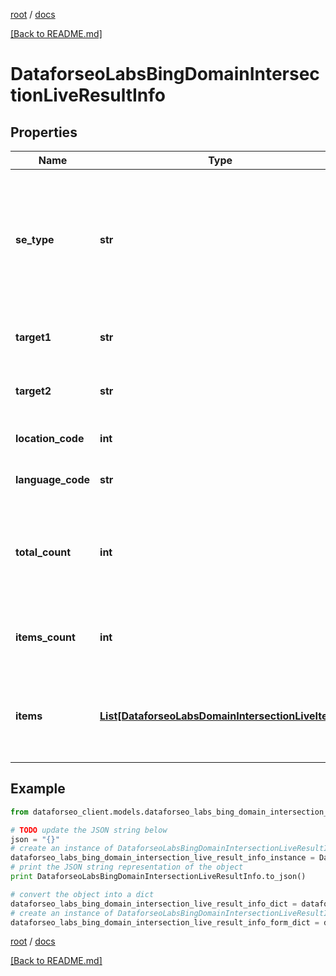[root](./../ "root") / [docs](./ "docs")

[[Back to README.md]](./../README.md "[Back to README.md]")

# DataforseoLabsBingDomainIntersectionLiveResultInfo

## Properties

Name | Type | Description | Notes
------------ | ------------- | ------------- | -------------
**se_type** | **str** | search engine type search engine type specified in a POST request; for this endpoint, the field equals bing | [optional]
**target1** | **str** | target specified in a POST array | [optional]
**target2** | **str** | target specified in a POST array | [optional]
**location_code** | **int** | location code in a POST array | [optional]
**language_code** | **str** | language code in a POST array | [optional]
**total_count** | **int** | total amount of results in our database relevant to your request | [optional]
**items_count** | **int** | the number of results returned in the items array | [optional]
**items** | [**List[DataforseoLabsDomainIntersectionLiveItem]**](DataforseoLabsDomainIntersectionLiveItem.md) | contains keywords, relevant SERP elements and related data | [optional]

## Example

```python
from dataforseo_client.models.dataforseo_labs_bing_domain_intersection_live_result_info import DataforseoLabsBingDomainIntersectionLiveResultInfo

# TODO update the JSON string below
json = "{}"
# create an instance of DataforseoLabsBingDomainIntersectionLiveResultInfo from a JSON string
dataforseo_labs_bing_domain_intersection_live_result_info_instance = DataforseoLabsBingDomainIntersectionLiveResultInfo.from_json(json)
# print the JSON string representation of the object
print DataforseoLabsBingDomainIntersectionLiveResultInfo.to_json()

# convert the object into a dict
dataforseo_labs_bing_domain_intersection_live_result_info_dict = dataforseo_labs_bing_domain_intersection_live_result_info_instance.to_dict()
# create an instance of DataforseoLabsBingDomainIntersectionLiveResultInfo from a dict
dataforseo_labs_bing_domain_intersection_live_result_info_form_dict = dataforseo_labs_bing_domain_intersection_live_result_info.from_dict(dataforseo_labs_bing_domain_intersection_live_result_info_dict)
```

  

[root](./../ "root") / [docs](./ "docs")

[[Back to README.md]](./../README.md "[Back to README.md]")